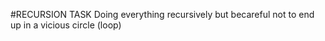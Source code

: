 #RECURSION TASK
Doing everything recursively but becareful not to end up in a vicious circle (loop)
